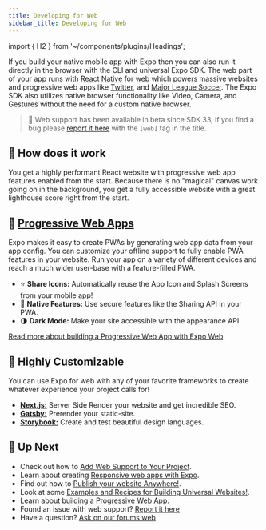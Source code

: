 ```yaml
---
title: Developing for Web
sidebar_title: Developing for Web
---
```


import { H2 } from '~/components/plugins/Headings';

If you build your native mobile app with Expo then you can also run it directly in the browser with the CLI and universal Expo SDK. The web part of your app runs with [React Native for web](https://github.com/necolas/react-native-web) which powers massive websites and progressive web apps like [Twitter](https://mobile.twitter.com/), and [Major League Soccer](https://matchcenter.mlssoccer.com/). The Expo SDK also utilizes native browser functionality like Video, Camera, and Gestures without the need for a custom native browser.

> 🚨 Web support has been available in beta since SDK 33, if you find a bug please [report it here](https://github.com/expo/expo/issues) with the `[web]` tag in the title.

## 🔎 How does it work

You get a highly performant React website with progressive web app features enabled from the start. Because there is no "magical" canvas work going on in the background, you get a fully accessible website with a great lighthouse score right from the start.

<H2 sidebarTitle="📱 Progressive Web Apps">
📱 
<a href="https://developers.google.com/web/progressive-web-apps/">
Progressive Web Apps
</a>
</H2>

Expo makes it easy to create PWAs by generating web app data from your app config. You can customize your offline support to fully enable PWA features in your website. Run your app on a variety of different devices and reach a much wider user-base with a feature-filled PWA.

- ⭐️ **Share Icons:** Automatically reuse the App Icon and Splash Screens from your mobile app!
- 💬 **Native Features:** Use secure features like the Sharing API in your PWA.
- 🌗 **Dark Mode:** Make your site accessible with the appearance API.

[Read more about building a Progressive Web App with Expo Web](../guides/progressive-web-apps.md).

<!-- - Password Sharing: Expo can automatically link your native app to your website with tools like Apple App-site Association which means your users can sign-in on one platform and auto-fill on another. -->

## 🎨 Highly Customizable

You can use Expo for web with any of your favorite frameworks to create whatever experience your project calls for!

- [**Next.js:**](https://dev.to/evanbacon/next-js-expo-and-react-native-for-web-3kd9) Server Side Render your website and get incredible SEO.
- [**Gatsby:**](https://dev.to/evanbacon/gatsby-react-native-for-web-expo-2kgc) Prerender your static-site.
- [**Storybook:**](https://github.com/expo/examples/tree/master/with-storybook) Create and test beautiful design languages.

## 🏁 Up Next

- Check out how to [Add Web Support to Your Project](../guides/running-in-the-browser.md#adding-web-support-to-expo-projects).
- Learn about creating [Responsive web apps with Expo](https://blog.expo.io/media-queries-with-react-native-for-ios-android-and-web-e0b73ed5777b).
- Find out how to [Publish your website Anywhere!](../distribution/publishing-websites.md).
- Look at some [Examples and Recipes for Building Universal Websites!](https://github.com/expo/examples).
- Learn about building a [Progressive Web App](../guides/progressive-web-apps.md).
- Found an issue with web support? [Report it here](https://github.com/expo/expo/issues)
- Have a question? [Ask on our forums web](https://forums.expo.io/c/expo-web)
